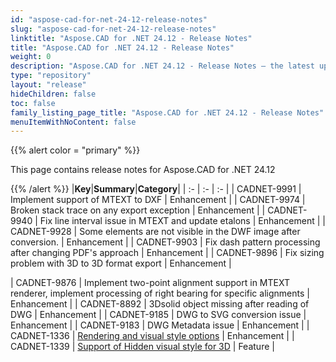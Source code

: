 ```yaml
---
id: "aspose-cad-for-net-24-12-release-notes"
slug: "aspose-cad-for-net-24-12-release-notes"
linktitle: "Aspose.CAD for .NET 24.12 - Release Notes"
title: "Aspose.CAD for .NET 24.12 - Release Notes"
weight: 0
description: "Aspose.CAD for .NET 24.12 - Release Notes – the latest updates and fixes."
type: "repository"
layout: "release"
hideChildren: false
toc: false
family_listing_page_title: "Aspose.CAD for .NET 24.12 - Release Notes"
menuItemWithNoContent: false
---
```


{{% alert color = "primary" %}}

This page contains release notes for Aspose.CAD for .NET 24.12

{{% /alert %}}
|**Key**|**Summary**|**Category**|
| :- | :- | :- |
| CADNET-9991 | Implement support of MTEXT to DXF | Enhancement |
| CADNET-9974 | Broken stack trace on any export exception | Enhancement |
| CADNET-9940 | Fix line interval issue in MTEXT and update etalons | Enhancement |
| CADNET-9928 | Some elements are not visible in the DWF image after conversion. | Enhancement |
| CADNET-9903 | Fix dash pattern processing after changing PDF's approach | Enhancement |
| CADNET-9896 | Fix sizing problem with 3D to 3D format export | Enhancement |

| CADNET-9876 | Implement two-point alignment support in MTEXT renderer, implement processing of right bearing for specific alignments | Enhancement |
| CADNET-8892 | 3Dsolid object missing after reading of DWG | Enhancement |
| CADNET-9185 | DWG to SVG conversion issue | Enhancement |
| CADNET-9183 | DWG Metadata issue | Enhancement |
| CADNET-1336 | [Rendering and visual style options](https://forum.aspose.com/t/rendering-and-visual-style-options/225335/2) | Enhancement |
| CADNET-1339 | [Support of Hidden visual style for 3D](https://forum.aspose.com/t/rendering-and-visual-style-options/225335) | Feature |

